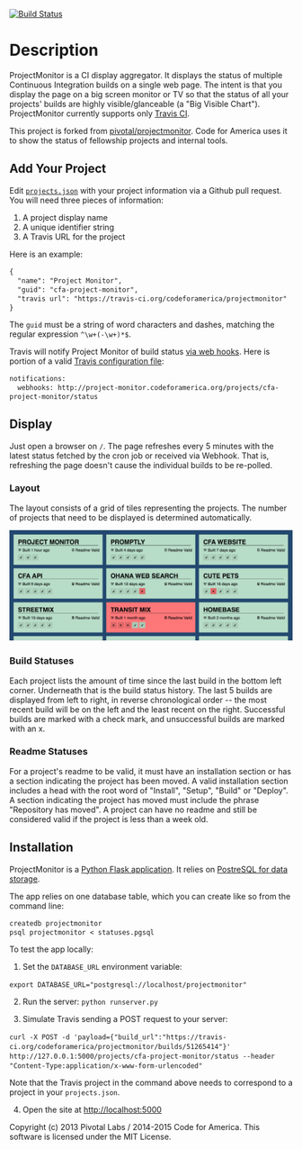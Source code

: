 [![Build Status](https://secure.travis-ci.org/codeforamerica/projectmonitor.png?branch=master)](http://travis-ci.org/codeforamerica/projectmonitor)

Description
===========

ProjectMonitor is a CI display aggregator. It displays the status of multiple
Continuous Integration builds on a single web page.  The intent is that you
display the page on a big screen monitor or TV so that the status of all your
projects' builds are highly visible/glanceable (a "Big Visible Chart").
ProjectMonitor currently supports only [Travis CI](http://travis-ci.org/).

This project is forked from [pivotal/projectmonitor](https://github.com/pivotal/projectmonitor).
Code for America uses it to show the status of fellowship projects and internal tools.

## Add Your Project

Edit [`projects.json`](projects.json) with your project information via a
Github pull request. You will need three pieces of information:

1. A project display name
2. A unique identifier string
3. A Travis URL for the project

Here is an example:

    {
      "name": "Project Monitor",
      "guid": "cfa-project-monitor",
      "travis url": "https://travis-ci.org/codeforamerica/projectmonitor"
    }

The `guid` must be a string of word characters and dashes, matching the regular
expression `^\w+(-\w+)*$`.

Travis will notify Project Monitor of build status
[via web hooks](http://docs.travis-ci.com/user/notifications/#Webhook-notification).
Here is portion of a valid
[Travis configuration file](http://docs.travis-ci.com/user/build-configuration/):

    notifications:
      webhooks: http://project-monitor.codeforamerica.org/projects/cfa-project-monitor/status

## Display
Just open a browser on `/`. The page refreshes every 5 minutes with the latest
status fetched by the cron job or received via Webhook. That is,
refreshing the page doesn't cause the individual builds to be re-polled.

### Layout
The layout consists of a grid of tiles representing the projects.  The
number of projects that need to be displayed is determined automatically.

![Project Monitor Dashboard](preview.png)

### Build Statuses
Each project lists the amount of time since the last build in the bottom left corner.
Underneath that is the build status history.  The last 5 builds
are displayed from left to right, in reverse chronological order -- the most
recent build will be on the left and the least recent on the right.
Successful builds are marked with a check mark, and unsuccessful builds
are marked with an x.

### Readme Statuses
For a project's readme to be valid, it must have an installation section or has a section indicating the project has been moved. A valid installation section includes a head with the root word of "Install", "Setup", "Build" or "Deploy". A section indicating the project has moved must include the phrase "Repository has moved". A project can have no readme and still be considered valid if the project is less than a week old.

## Installation

ProjectMonitor is a [Python Flask application](https://github.com/codeforamerica/howto/blob/master/Python-Virtualenv.md).
It relies on [PostreSQL for data storage](https://github.com/codeforamerica/howto/blob/master/PostgreSQL.md).

The app relies on one database table, which you can create like so from the command line:
```
createdb projectmonitor
psql projectmonitor < statuses.pgsql
```
To test the app locally:

1. Set the `DATABASE_URL` environment variable:

  `export DATABASE_URL="postgresql://localhost/projectmonitor"`


2. Run the server: `python runserver.py`

3. Simulate Travis sending a POST request to your server:

  `curl -X POST -d 'payload={"build_url":"https://travis-ci.org/codeforamerica/projectmonitor/builds/51265414"}' http://127.0.0.1:5000/projects/cfa-project-monitor/status --header "Content-Type:application/x-www-form-urlencoded"`

  Note that the Travis project in the command above needs to correspond to a project in your `projects.json`.

4. Open the site at [http://localhost:5000](http://localhost:5000)

Copyright (c) 2013 Pivotal Labs / 2014-2015 Code for America.
This software is licensed under the MIT License.

